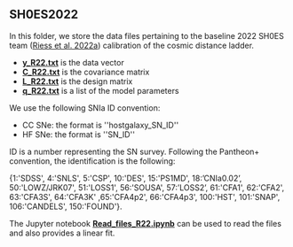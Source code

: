 ## SH0ES2022
In this folder, we store the data files pertaining to the baseline 2022 SH0ES team ([Riess et al. 2022a](https://iopscience.iop.org/article/10.3847/2041-8213/ac5c5b)) calibration of the cosmic distance ladder.
- **[y_R22.txt](/SH0ES2022/y_R22.txt)** is the data vector
- **[C_R22.txt](/SH0ES2022/C_R22.txt)** is the covariance matrix
- **[L_R22.txt](/SH0ES2022/L_R22.txt)** is the design matrix
- **[q_R22.txt](/SH0ES2022/q_R22.txt)** is a list of the model parameters

We use the following SNIa ID convention:
- CC SNe: the format is ''hostgalaxy\_SN\_ID''
- HF SNe: the format is ''SN\_ID''

ID is a number representing the SN survey. Following the Pantheon+ convention, the identification is the following:

{1:'SDSS', 4:'SNLS', 5:'CSP', 10:'DES', 15:'PS1MD', 18:’CNIa0.02’, 50:'LOWZ/JRK07', 51:'LOSS1', 56:'SOUSA', 57:’LOSS2’, 61:'CFA1', 62:'CFA2', 63:'CFA3S', 64:'CFA3K' ,65:'CFA4p2', 66:'CFA4p3', 100:'HST', 101:'SNAP', 106:'CANDELS', 150:'FOUND'}.

The Jupyter notebook **[Read_files_R22.ipynb](/SH0ES2022/Read_files_R22.ipynb)** can be used to read the files and also provides a linear fit.
